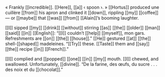 « Frankly [[incredible]]. [[Here]], [[a]] ‹ spoon ›. » [[Hortus]] produced une cuillère [[from]] his apron and clinked it [[down]], rippling [[my]] [[coffee]] — or [[maybe]] that [[was]] [[from]] [[Alain]]’s booming laughter.

[[I]] sipped [[my]] [[drink]] [[without]] stirring [[as]] [[the]] [[older]] [[man]] [[said]] [[in]] [[English]]: “[[I]] couldn’t [[help]] [[myself]], mon gars. Refreshments are [[on]] [[the]] [[house]].” [[He]] gestured [[at]] [[the]] shell-[[shaped]] madeleines. “[[Try]] these. [[Taste]] them and [[say]] [[the]] recipe [[in]] [[French]].”

[[I]] complied and [[popped]] [[one]] [[in]] [[my]] mouth. [[I]] chewed, and swallowed. Unfortunately, [[divine]]. “De la farine, des œufs, du sucre . . . des noix et du [[chocolat]].”